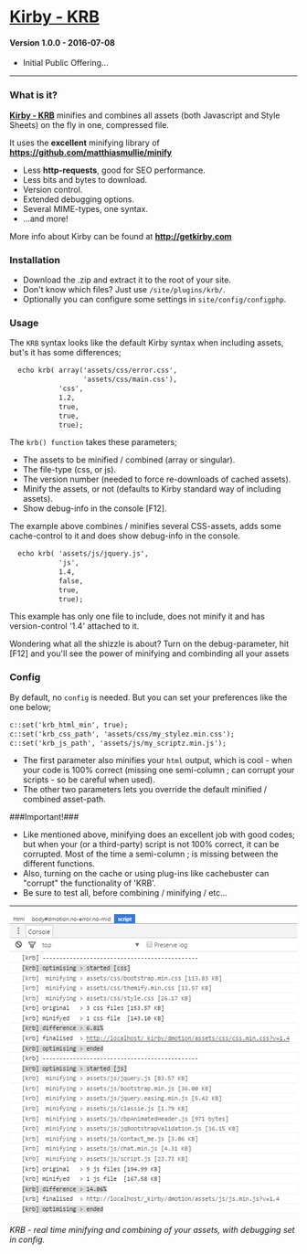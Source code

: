 # [Kirby - KRB](https://github.com/1n3JgKl9pQ6cUMrW/kirby-krb)

#### Version 1.0.0 - 2016-07-08

- Initial Public Offering...

****

### What is it?

**[Kirby - KRB](https://github.com/1n3JgKl9pQ6cUMrW/kirby-krb)** minifies and combines all assets (both Javascript and Style Sheets) on the fly in one, compressed file.

It uses the **excellent** minifying library of **https://github.com/matthiasmullie/minify**

- Less **http-requests**, good for SEO performance.
- Less bits and bytes to download.
- Version control.
- Extended debugging options.
- Several MIME-types, one syntax.
- ...and more!

More info about Kirby can be found at **http://getkirby.com**

### Installation

- Download the .zip and extract it to the root of your site.
- Don't know which files? Just use `/site/plugins/krb/`.
- Optionally you can configure some settings in `site/config/configphp`.

### Usage

The `KRB` syntax looks like the default Kirby syntax when including assets, but's it has some differences;

```
  echo krb( array('assets/css/error.css',
                  'assets/css/main.css'),
            'css',
            1.2,
            true,
            true,
            true);
```

The `krb() function` takes these parameters;

- The assets to be minified / combined (array or singular).
- The file-type (css, or js).
- The version number (needed to force re-downloads of cached assets).
- Minify the assets, or not (defaults to Kirby standard way of including assets).
- Show debug-info in the console [F12].

The example above combines / minifies several CSS-assets, adds some cache-control to it and does show debug-info in the console.

```
  echo krb( 'assets/js/jquery.js',
            'js',
            1.4,
            false,
            true,
            true);
```

This example has only one file to include, does not minify it and has version-control '1.4' attached to it.

Wondering what all the shizzle is about? Turn on the debug-parameter, hit [F12] and you'll see the power of minifying and combinding all your assets

### Config

By default, no `config` is needed. But you can set your preferences like the one below;

```
c::set('krb_html_min', true);
c::set('krb_css_path', 'assets/css/my_stylez.min.css');
c::set('krb_js_path', 'assets/js/my_scriptz.min.js');
```
- The first parameter also minifies your `html` output, which is cool - when your code is 100% correct (missing one semi-column ; can corrupt your scripts - so be careful when used).
- The other two parameters lets you override the default minified / combined asset-path.

###Important!###

- Like mentioned above, minifying does an excellent job with good codes; but when your (or a third-party) script is not 100% correct, it can be corrupted. Most of the time a semi-column ; is missing between the different functions.
- Also, turning on the cache or using plug-ins like cachebuster can "corrupt" the functionality of 'KRB'.
- Be sure to test all, before combining / minifying / etc...

****

![Kirby - KRB](kirby-krb.png "Kirby - KRB")

*KRB - real time minifying and combining of your assets, with debugging set in config.*